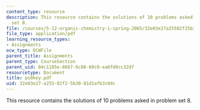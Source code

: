 ```yaml
---
content_type: resource
description: This resource contains the solutions of 10 problems asked in problem
  set 8.
file: /courses/5-12-organic-chemistry-i-spring-2005/32e03e27a25502f25b3081d1afb3c04c_ps8key.pdf
file_type: application/pdf
learning_resource_types:
- Assignments
ocw_type: OCWFile
parent_title: Assignments
parent_type: CourseSection
parent_uid: 84c1185e-8667-6c88-60c0-ea6fd0cc32df
resourcetype: Document
title: ps8key.pdf
uid: 32e03e27-a255-02f2-5b30-81d1afb3c04c
---
```

This resource contains the solutions of 10 problems asked in problem set 8.

